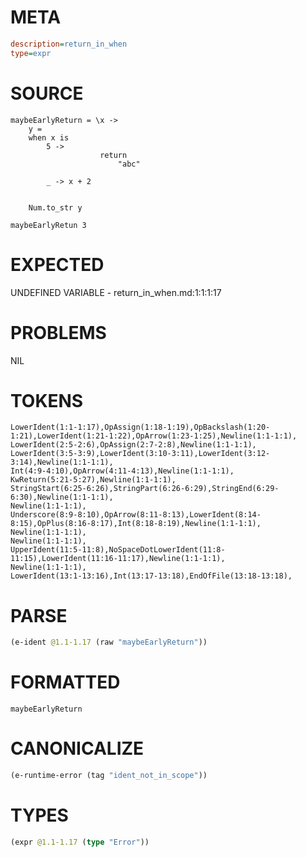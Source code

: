 # META
~~~ini
description=return_in_when
type=expr
~~~
# SOURCE
~~~roc
maybeEarlyReturn = \x ->
    y =
    when x is
        5 ->
                    return
                        "abc"

        _ -> x + 2


    Num.to_str y

maybeEarlyRetun 3
~~~
# EXPECTED
UNDEFINED VARIABLE - return_in_when.md:1:1:1:17
# PROBLEMS
NIL
# TOKENS
~~~zig
LowerIdent(1:1-1:17),OpAssign(1:18-1:19),OpBackslash(1:20-1:21),LowerIdent(1:21-1:22),OpArrow(1:23-1:25),Newline(1:1-1:1),
LowerIdent(2:5-2:6),OpAssign(2:7-2:8),Newline(1:1-1:1),
LowerIdent(3:5-3:9),LowerIdent(3:10-3:11),LowerIdent(3:12-3:14),Newline(1:1-1:1),
Int(4:9-4:10),OpArrow(4:11-4:13),Newline(1:1-1:1),
KwReturn(5:21-5:27),Newline(1:1-1:1),
StringStart(6:25-6:26),StringPart(6:26-6:29),StringEnd(6:29-6:30),Newline(1:1-1:1),
Newline(1:1-1:1),
Underscore(8:9-8:10),OpArrow(8:11-8:13),LowerIdent(8:14-8:15),OpPlus(8:16-8:17),Int(8:18-8:19),Newline(1:1-1:1),
Newline(1:1-1:1),
Newline(1:1-1:1),
UpperIdent(11:5-11:8),NoSpaceDotLowerIdent(11:8-11:15),LowerIdent(11:16-11:17),Newline(1:1-1:1),
Newline(1:1-1:1),
LowerIdent(13:1-13:16),Int(13:17-13:18),EndOfFile(13:18-13:18),
~~~
# PARSE
~~~clojure
(e-ident @1.1-1.17 (raw "maybeEarlyReturn"))
~~~
# FORMATTED
~~~roc
maybeEarlyReturn
~~~
# CANONICALIZE
~~~clojure
(e-runtime-error (tag "ident_not_in_scope"))
~~~
# TYPES
~~~clojure
(expr @1.1-1.17 (type "Error"))
~~~
